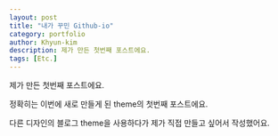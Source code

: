```yaml
---
layout: post
title: "내가 꾸민 Github-io"
category: portfolio
author: Khyun-kim
description: 제가 만든 첫번째 포스트에요.
tags: [Etc.]
---
```


제가 만든 첫번째 포스트에요.

정확히는 이번에 새로 만들게 된 theme의 첫번째 포스트에요.

다른 디자인의 블로그 theme을 사용하다가 제가 직접 만들고 싶어서 작성했어요.